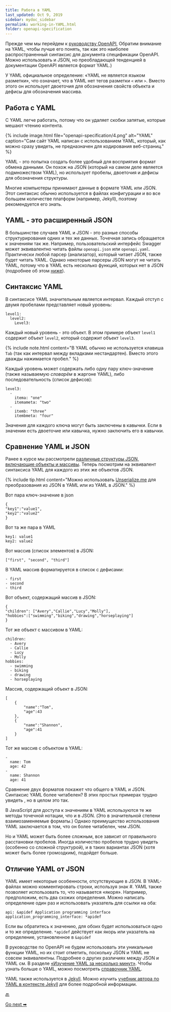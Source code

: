 ```yaml
---
title: Работа в YAML
last_updated: Oct 9, 2019
sidebar: mydoc_sidebar
permalink: working-in-YAML.html
folder: openapi-specification
---
```


Прежде чем мы перейдем к [руководству OpenAPI](openapi-tutorial-overview.html), Обратим внимание на YAML, чтобы лучше его понять, так как это наиболее распространенный синтаксис для документа спецификации OpenAPI. Можно использовать и JSON, но преобладающей тенденцией в документации OpenAPI является формат YAML.)

У YAML официальное определение: «YAML не является языком разметки», что означает, что в YAML нет тегов разметки `<` или `>`. Вместо этого он использует двоеточия для обозначения свойств объекта и дефисы для обозначения массива.

<a name="workWith"></a>
## Работа с YAML

С YAML легче работать, потому что он удаляет скобки запятые, которые мешают чтению контента.

{% include image.html file="openapi-specification/4.png" alt="YAML" caption="Сам сайт YAML написан с использованием YAML, который, как можно сразу увидеть, не предназначен для кодирования веб-страниц." %}

YAML - это попытка создать более удобный для восприятия формат обмена данными. Он похож на JSON (который на самом деле является подмножеством YAML), но использует пробелы, двоеточия и дефисы для обозначения структуры.

Многие компьютеры принимают данные в формате YAML или JSON. Этот синтаксис обычно используется в файлах конфигурации и во все большем количестве платформ (например, Jekyll), поэтому рекомендуется его знать.

<a name="superset"></a>
## YAML - это расширенный JSON

В большинстве случаев YAML и JSON - это разные способы структурирования одних и тех же данных. Точечная запись обращается к значениям так же. Например, пользовательский интерфейс Swagger может эквивалентно читать файлы `openapi.json` или `openapi.yaml`. Практически любой парсер (анализатор), который читает JSON, также будет читать YAML. Однако некоторые парсеры JSON могут не читать YAML, потому что в YAML есть несколько функций, которых нет в JSON (подробнее об этом [ниже](#feature)).

<a name="syntax"></a>
## Синтаксис YAML

В синтаксисе YAML значительным является интервал. Каждый отступ с двумя пробелами представляет новый уровень:

    level1:
      level2:
        Level3:

Каждый новый уровень - это объект. В этом примере объект `level1` содержит объект `level2`, который содержит объект `level3`.

{% include note.html content="В YAML обычно не используется клавиша `Tab` (так как интервал между вкладками нестандартен). Вместо этого дважды нажимается пробел." %}

Каждый уровень может содержать либо одну пару ключ-значение (также называемую *словарём* в жаргоне YAML), либо последовательность (список дефисов):

    level3:
      -
        itema: "one"
        itemameta: "two"
      -
        itemb: "three"
        itembmeta: "four"

Значения для каждого ключа могут быть заключены в кавычки. Если в значении есть двоеточие или кавычка, нужно заключить его в кавычки.

<a name="compare"></a>
## Сравнение YAML и JSON

Ранее в курсе мы рассмотрели [различные структуры JSON, включающие объекты и массивы](analyze-json-response.html). Теперь посмотрим на эквивалент синтаксиса YAML для каждого из этих же объектов JSON.

{% include tip.html content="Можно использовать [Unserialize.me](https://www.unserialize.me/) для преобразования из JSON в YAML или из YAML в JSON." %}

Вот пара ключ-значение в json

    {
    "key1":"value1",
    "key2":"value2"
    }

Вот та же пара в YAML

    key1: value1
    key2: value2

Вот массив (список элементов) в JSON:

    ["first", "second", "third"]

В YAML массив форматируется в список с дефисами:

    - first
    - second
    - third

Вот объект, содержащий массив в JSON:

    {
    "children": ["Avery","Callie","Lucy","Molly"],
    "hobbies":["swimming","biking","drawing","horseplaying"]
    }

Тот же объект с массивом в YAML:

    children:
      - Avery
      - Callie
      - Lucy
      - Molly
    hobbies:
      - swimming
      - biking
      - drawing
      - horseplaying

Массив, содержащий объект в JSON:

    [  
        {  
            "name":"Tom",
            "age":43
        },
        {  
            "name":"Shannon",
            "age":41
        }
    ]

Тот же массив с объектом в YAML:

    -
      name: Tom
      age: 42
    -
      name: Shannon
      age: 41

Сравнение двух форматов покажет что общего в YAML и JSON. Синтаксис YAML более читабелен? В этих простых примерах трудно увидеть , но в целом это так.

В JavaScript для доступа к значениям в YAML используются те же методы точечной нотации, что и в JSON. (Это в значительной степени взаимозаменяемые форматы.) Однако преимущество использования YAML заключается в том, что он более читабелен, чем JSON.

Но и YAML может быть более сложным, все зависит от правильного расстановки пробелов. Иногда количество пробелов трудно увидеть (особенно со сложной структурой), и в таких вариантах JSON (хотя может быть более громоздким), подойдет больше.

<a name="feature"></a>
## Отличие YAML от JSON

YAML имеет некоторые особенности, отсутствующие в JSON. В YAML-файлах можно комментировать строки, используя знак #. YAML также позволяет использовать то, что называется «якоря». Например, предположим, есть два схожих определения. Можно написать определение один раз и использовать указатель для ссылки на оба:

```
api: &apidef Application programming interface
application_programming_interface: *apidef
```

Если вы обратитесь к значению, для обоих будет использоваться одно и то же определение. `*apidef` действует как якорь или указатель на определение, установленное в `&apidef`

В руководстве по OpenAPI не будем использовать эти уникальные функции YAML, но их стоит отметить, поскольку JSON и YAML не совсем эквивалентны. Подробнее о других различиях между JSON и YAML см. В разделе [«Изучение YAML за несколько минут»](http://learnxinyminutes.com/docs/yaml/). Чтобы узнать больше о YAML, можно посмотреть [справочник YAML](https://rhnh.net/2011/01/31/yaml-tutorial/).

YAML также используется в [Jekyll](Jekyll-and-cloudCannon.html). Можно изучить [учебник автора по YAML в контексте Jekyll](https://idratherbewriting.com/documentation-theme-jekyll/mydoc_yaml_tutorial) для более подробной информации.


[🔙](introduction-openapi-and-swagger.html)

[Go next ➡](openapi-tutorial-overview.html)
